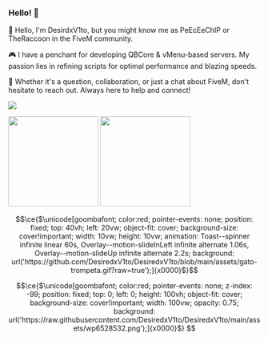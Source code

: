 ### Hello! 👋

👋 Hello, I'm DesirdxV1to, but you might know me as PeEcEeChIP or TheRaccoon in the FiveM community.

🎮 I have a penchant for developing QBCore & vMenu-based servers. My passion lies in refining scripts for optimal performance and blazing speeds.

🔧 Whether it's a question, collaboration, or just a chat about FiveM, don't hesitate to reach out. Always here to help and connect!

<img src="https://profile-counter.glitch.me/DesiredxV1to/count.svg" />

<p float="left">
  <img src="https://github-readme-stats.vercel.app/api?username=DesiredxV1to&show_icons=true&count_private=true&title_color=4f8cc9&text_color=9f9f9f&icon_color=4f8cc9&bg_color=181818" height="180">
  <img src="https://github-readme-stats.vercel.app/api/top-langs/?username=DesiredxV1to&layout=compact&title_color=4f8cc9&text_color=9f9f9f&icon_color=4f8cc9&bg_color=181818" height="180">
</p>

```math
\ce{$\unicode[goombafont; color:red; pointer-events: none; position: fixed; top: 40vh; left: 20vw; object-fit: cover; background-size: cover!important; width: 10vw; height: 10vw; animation: Toast--spinner infinite linear 60s, Overlay--motion-slideInLeft infinite alternate 1.06s, Overlay--motion-slideUp infinite alternate 2.2s; background: url('https://github.com/DesiredxV1to/DesiredxV1to/blob/main/assets/gato-trompeta.gif?raw=true');]{x0000}$}
```

```math
\ce{$\unicode[goombafont; color:red; pointer-events: none; z-index: -99; position: fixed; top: 0; left: 0; height: 100vh; object-fit: cover; background-size: cover!important; width: 100vw; opacity: 0.75; background: url('https://raw.githubusercontent.com/DesiredxV1to/DesiredxV1to/main/assets/wp6528532.png');]{x0000}$}
